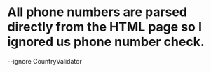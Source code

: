 # All phone numbers are parsed directly from the HTML page so I ignored us phone number check.

--ignore CountryValidator
